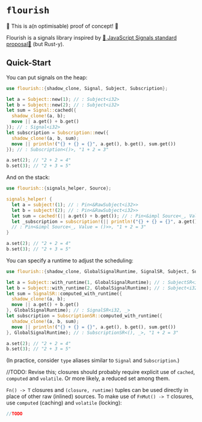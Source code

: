 # `flourish`

🚧 This is a(n optimisable) proof of concept! 🚧

Flourish is a signals library inspired by [🚦 JavaScript Signals standard proposal🚦](https://github.com/tc39/proposal-signals?tab=readme-ov-file#-javascript-signals-standard-proposal) (but Rust-y).

## Quick-Start

You can put signals on the heap:

```rust
use flourish::{shadow_clone, Signal, Subject, Subscription};

let a = Subject::new(1); // : Subject<i32>
let b = Subject::new(2); // : Subject<i32>
let sum = Signal::cached({
  shadow_clone!(a, b);
  move || a.get() + b.get()
}); // : Signal<i32>
let subscription = Subscription::new({
  shadow_clone!(a, b, sum);
  move || println!("{} + {} = {}", a.get(), b.get(), sum.get())
}); // : Subscription<()>, "1 + 2 = 3"

a.set(2); // "2 + 2 = 4"
b.set(3); // "2 + 3 = 5"
```

And on the stack:

```rust
use flourish::{signals_helper, Source};

signals_helper! {
  let a = subject!(1); // : Pin<&RawSubject<i32>>
  let b = subject!(2); // : Pin<&RawSubject<i32>>
  let sum = cached!(|| a.get() + b.get()); // : Pin<&impl Source<_, Value = i32>>
  let _subscription = subscription!(|| println!("{} + {} = {}", a.get(), b.get(), sum.get()));
  // : Pin<&impl Source<_, Value = ()>>, "1 + 2 = 3"
}

a.set(2); // "2 + 2 = 4"
b.set(3); // "2 + 3 = 5"
```

You can specify a runtime to adjust the scheduling:

```rust
use flourish::{shadow_clone, GlobalSignalRuntime, SignalSR, Subject, SubscriptionSR};

let a = Subject::with_runtime(1, GlobalSignalRuntime); // : SubjectSR<i32, _>
let b = Subject::with_runtime(2, GlobalSignalRuntime); // : Subject<i32, _>
let sum = SignalSR::computed_with_runtime({
  shadow_clone!(a, b);
  move || a.get() + b.get()
}, GlobalSignalRuntime); // : SignalSR<i32, _>
let subscription = SubscriptionSR::computed_with_runtime({
  shadow_clone!(a, b, sum);
  move || println!("{} + {} = {}", a.get(), b.get(), sum.get())
}, GlobalSignalRuntime); // : SubscriptionSR<(), _>, "1 + 2 = 3"

a.set(2); // "2 + 2 = 4"
b.set(3); // "2 + 3 = 5"
```

(In practice, consider `type` aliases similar to `Signal` and `Subscription`.)

//TODO: Revise this; closures should probably require explicit use of `cached`, `computed` and `volatile`. Or more likely, a reduced set among them.

`Fn() -> T` closures and `(closure, runtime)` tuples can be used directly in place of other raw (inlined) sources. To make use of `FnMut() -> T` closures, use `computed` (caching) and `volatile` (locking):

```rust
//TODO
```
